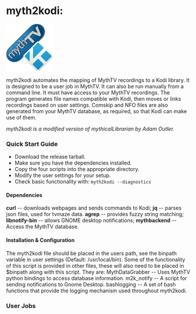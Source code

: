 # myth2kodi:
![myth2kodi icon](myth2kodi.png)

myth2kodi automates the mapping of MythTV recordings to a Kodi library.
It is designed to be a user job in MythTV. It can also be run manually from
a command line. It must have access to your MythTV recordings. The program
generates file names compatible with Kodi, then moves or links recordings
based on user settings. Comskip and NFO files are also generated from your
MythTV database, as required, so that Kodi can make use of them.

*myth2kodi is a modified version of mythicalLibrarian by Adam Outler.*

### Quick Start Guide
  + Download the release tarball.
  + Make sure you have the dependencies installed.
  + Copy the four scripts into the appropriate directory.
  + Modify the user settings for your setup.
  + Check basic functionality with: `myth2kodi --diagnostics`

#### Dependencies
**curl** -- downloads webpages and sends commands to Kodi;
**jq** -- parses json files, used for tvmaze data.
**agrep** -- provides fuzzy string matching;
**libnotify-bin** -- allows GNOME desktop notifications;
**mythbackend** -- Access the MythTV database.

#### Installation & Configuration
The myth2kodi file should be placed in the users path, see the binpath
variable in user settings (Default: /usr/local/bin). Some of the
functionality of this script is provided in other files, these will also
need to be placed in $binpath along with this script. They are:
MythDataGrabber -- Uses MythTV python bindings to access database information.
m2k_notify -- A script for sending notifications to Gnome Desktop.
bashlogging -- A set of bash functions that provide the logging mechanism
               used throughout myth2kodi.


### User Jobs
